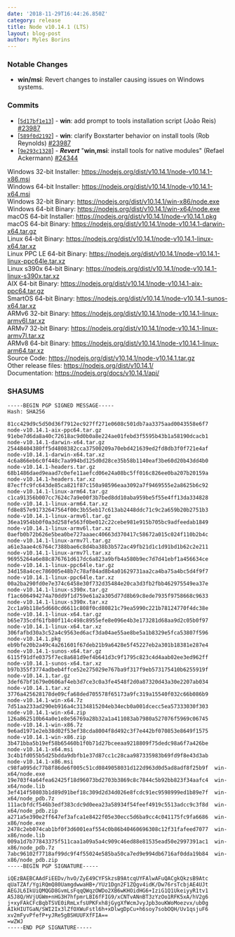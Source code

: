 ```yaml
---
date: '2018-11-29T16:44:26.850Z'
category: release
title: Node v10.14.1 (LTS)
layout: blog-post
author: Myles Borins
---
```


### Notable Changes

- **win/msi**: Revert changes to installer causing issues on Windows systems.

### Commits

- [[`5d17bf1e13`](https://github.com/nodejs/node/commit/5d17bf1e13)] - **win**: add prompt to tools installation script (João Reis) [#23987](https://github.com/nodejs/node/pull/23987)
- [[`589f0d2192`](https://github.com/nodejs/node/commit/589f0d2192)] - **win**: clarify Boxstarter behavior on install tools (Rob Reynolds) [#23987](https://github.com/nodejs/node/pull/23987)
- [[`9e293c1328`](https://github.com/nodejs/node/commit/9e293c1328)] - **_Revert_** "**win,msi**: install tools for native modules" (Refael Ackermann) [#24344](https://github.com/nodejs/node/pull/24344)

Windows 32-bit Installer: https://nodejs.org/dist/v10.14.1/node-v10.14.1-x86.msi \
Windows 64-bit Installer: https://nodejs.org/dist/v10.14.1/node-v10.14.1-x64.msi \
Windows 32-bit Binary: https://nodejs.org/dist/v10.14.1/win-x86/node.exe \
Windows 64-bit Binary: https://nodejs.org/dist/v10.14.1/win-x64/node.exe \
macOS 64-bit Installer: https://nodejs.org/dist/v10.14.1/node-v10.14.1.pkg \
macOS 64-bit Binary: https://nodejs.org/dist/v10.14.1/node-v10.14.1-darwin-x64.tar.gz \
Linux 64-bit Binary: https://nodejs.org/dist/v10.14.1/node-v10.14.1-linux-x64.tar.xz \
Linux PPC LE 64-bit Binary: https://nodejs.org/dist/v10.14.1/node-v10.14.1-linux-ppc64le.tar.xz \
Linux s390x 64-bit Binary: https://nodejs.org/dist/v10.14.1/node-v10.14.1-linux-s390x.tar.xz \
AIX 64-bit Binary: https://nodejs.org/dist/v10.14.1/node-v10.14.1-aix-ppc64.tar.gz \
SmartOS 64-bit Binary: https://nodejs.org/dist/v10.14.1/node-v10.14.1-sunos-x64.tar.xz \
ARMv6 32-bit Binary: https://nodejs.org/dist/v10.14.1/node-v10.14.1-linux-armv6l.tar.xz \
ARMv7 32-bit Binary: https://nodejs.org/dist/v10.14.1/node-v10.14.1-linux-armv7l.tar.xz \
ARMv8 64-bit Binary: https://nodejs.org/dist/v10.14.1/node-v10.14.1-linux-arm64.tar.xz \
Source Code: https://nodejs.org/dist/v10.14.1/node-v10.14.1.tar.gz \
Other release files: https://nodejs.org/dist/v10.14.1/ \
Documentation: https://nodejs.org/docs/v10.14.1/api/

### SHASUMS

```
-----BEGIN PGP SIGNED MESSAGE-----
Hash: SHA256

81cc429d9c5d50d36f7912ec927ff271e0608c501db7aa3375aad0043558e6f7  node-v10.14.1-aix-ppc64.tar.gz
91ebe7d6da8a40c72618ac9d0b0a8e224ae01febd3f5595b43b1a58190dcacb1  node-v10.14.1-darwin-x64.tar.gz
25448404380ff5d4808382cca37500209a70ebd421639ed2fd8db3f0f721e4af  node-v10.14.1-darwin-x64.tar.xz
4c6a866eb6c0f448c7aa994bd125d0d28ce35b58b1140eaf3be60d20b43dd4b0  node-v10.14.1-headers.tar.gz
68b1486daed9eaad7c0efe11aefcd06e24a08bc5ff016c826ee0ba207b20159a  node-v10.14.1-headers.tar.xz
87ecffc9fc643de85ca821f87c150a98596eaa3092a7f9469555e2a8625b6c92  node-v10.14.1-linux-arm64.tar.gz
c1ca91356b007cc7624c7a9e00f3b7bed8dd10aba959be5f55e4ff13da334828  node-v10.14.1-linux-arm64.tar.xz
fd8e857e91732647564f00c3b55eb17c613ab2448ddc71c9c2a659b20b2751b3  node-v10.14.1-linux-armv6l.tar.gz
36ea1954bb0f0a3d258fe563f0be012c22cebe981e915b705bc9adfeedab1849  node-v10.14.1-linux-armv6l.tar.xz
0aefb0b72b626e5bea0be727aaaec40663d370417c58672a015c024f110b2b4c  node-v10.14.1-linux-armv7l.tar.gz
a61e3aae4c6764c7388bae6c8d4ba38b3b572ac49fb21d1c1d91bd1b62c2e211  node-v10.14.1-linux-armv7l.tar.xz
96955264a6e88c876761d617dc6a823a9bfb4a580b9ec7d7d41ebf1a456634ce  node-v10.14.1-linux-ppc64le.tar.gz
34d158a4cec786005e48b7c78af84ad8b4a01629731aa2ca4ba75a4bc5d4f9f7  node-v10.14.1-linux-ppc64le.tar.xz
00a2ba290fd0e7e374c6458e30f732d35484e20ca3d3fb2fbb462975549ea37e  node-v10.14.1-linux-s390x.tar.gz
f1ac606494274a70dd9f1d759e61a2a305d77d8b69c8ede7935f9758668c9633  node-v10.14.1-linux-s390x.tar.xz
2cc1a9b118e5d660cd6611c808f0cd80821c79ea5990c221b78124770f4dc38e  node-v10.14.1-linux-x64.tar.gz
b65e735cdf61fb80f114c498c8955efe8e096e4b3e173281d68aa9d2c05b0f97  node-v10.14.1-linux-x64.tar.xz
306fafbd30a3c52a4c9563ed6acf3da04ae55ae8be5a1b8329e5fca53807f596  node-v10.14.1.pkg
eb9bfe20b2a49c4a261601f67deb21b9a6428e5f45227eb2a301b18381e287e4  node-v10.14.1-sunos-x64.tar.gz
6115f91dfe0375f7ec8a681d9ef4b641d3c9f1795c823c4d4aab02ee3ed962ff  node-v10.14.1-sunos-x64.tar.xz
b97b355f3774adbeb4ffce52e275029e767ba9f317f9eb573175410b6255919f  node-v10.14.1.tar.gz
3def67bf1679e0606af4eb3d7ce3c0a3fe4548f2d0a87320d43a30e2207ab034  node-v10.14.1.tar.xz
3776a425628178de09cfa68ded705578f65173a9fc319a15540f032c66b086b9  node-v10.14.1-win-x64.7z
7d51aa233ad290eb916a4c3134815204eb34ecb0a001dcecc5ea57333030f303  node-v10.14.1-win-x64.zip
126a862510b64a0e1e8e56769a28b32a1a411083ab7980a527076f5969c06745  node-v10.14.1-win-x86.7z
9e6ad1971e2eb38d02f53ef38cda8004f8d492c3f7e442bf070853e8649f1575  node-v10.14.1-win-x86.zip
3b471bba5b19ef58b65460b1f0b71d27bceeaa9218809f75dedc98a6f7a426be  node-v10.14.1-x64.msi
3c4b1fd055b5d25bdda9dbfb1e37d87cc1c28caa987335983b69fd9f8e43d3ab  node-v10.14.1-x86.msi
c98fa095dc77b8f86de6f005c51cd0849058031d122d963d0d5ad8adf8f25b9f  win-x64/node.exe
19e703f4a64fea62425f18d96073bd2703b3869c8c7844c5b92bb823f34aafc4  win-x64/node.lib
3ef414f50803b1d89d91bef18c309d2d34d026e8fcdc91ec9598999ed1b89e7f  win-x64/node_pdb.7z
111acbfdcf546b3edf383cdc9d0eea23a58934f54feef4919c5513adcc9c3f8d  win-x64/node_pdb.zip
a271a5e390e2ff647ef3afca1e8422f05e30ecc5d6ba9cc4c041175fc9fa6686  win-x86/node.exe
2478c2eb074cab1bf0f3d6001eaf554c0b86b40460696308c12f31fafeed7077  win-x86/node.lib
009a1d7b77843375f511caa1a09a5a4c909c46ed88e81535ead50e2997391ac1  win-x86/node_pdb.7z
7abc96102f7718af99dc9f4f55024e585ba50ca7ed9e994db6716af0dda19b84  win-x86/node_pdb.zip
-----BEGIN PGP SIGNATURE-----

iQEzBAEBCAAdFiEEDv/hvO/ZyE49CYFSkzsB9AtcqUYFAlwAFuQACgkQkzsB9Atc
qUaTZAf/YgiRQmQ80UamgdwwaHB+/YUz1Dgn2F1ZQgv4idK/Dw76rsTcbjAE4UJt
AEGJL6IkUiQMQGD8GvmLsFqqQWqzOWDo2XB6wKHOidHG6+IziG1Q1UkeiyyR1tv1
A5J8Q/HVjUGWm+nHG3H7hfpmrLBI6fFIG9/xCNTvANnBT3zYzOo1RFK5xA/hV2g6
j+xyFAkCFcBqbTSVE0iRmLxfsUPKFxh8jGygXfWcmJvyJpb3ouKWoMoezvx/ub0g
AIkHIUTGaN/SWI2Ix3lZfOXWuFstl6h+xDlwgDpCu+h6soy7sobOQH/Uv1qsjuF6
xv2mFyvPfefP+yJRe5gBSHUUFXfFIA==
=wZWJ
-----END PGP SIGNATURE-----

```
